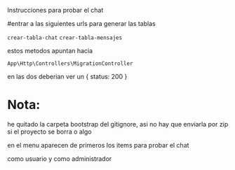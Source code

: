 Instrucciones para probar el chat

#entrar a las siguientes urls para generar las tablas

`crear-tabla-chat`
`crear-tabla-mensajes`

estos metodos apuntan hacia

`App\Http\Controllers\MigrationController`

en las dos deberian ver un { status: 200 }

# Nota:

he quitado la carpeta bootstrap del gitignore, asi no hay que enviarla por zip si el proyecto se borra o algo

en el menu aparecen de primeros los items para probar el chat

como usuario y como administrador
